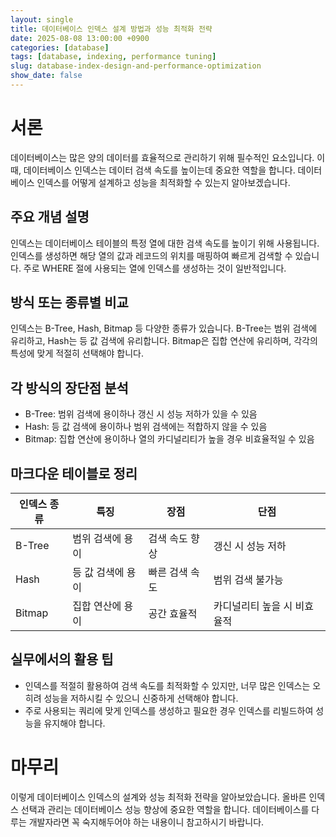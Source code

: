 ```yaml
---
layout: single
title: 데이터베이스 인덱스 설계 방법과 성능 최적화 전략
date: 2025-08-08 13:00:00 +0900
categories: [database]
tags: [database, indexing, performance tuning]
slug: database-index-design-and-performance-optimization
show_date: false
---
```


# 서론
데이터베이스는 많은 양의 데이터를 효율적으로 관리하기 위해 필수적인 요소입니다. 이 때, 데이터베이스 인덱스는 데이터 검색 속도를 높이는데 중요한 역할을 합니다. 데이터베이스 인덱스를 어떻게 설계하고 성능을 최적화할 수 있는지 알아보겠습니다.

## 주요 개념 설명
인덱스는 데이터베이스 테이블의 특정 열에 대한 검색 속도를 높이기 위해 사용됩니다. 인덱스를 생성하면 해당 열의 값과 레코드의 위치를 매핑하여 빠르게 검색할 수 있습니다. 주로 WHERE 절에 사용되는 열에 인덱스를 생성하는 것이 일반적입니다.

## 방식 또는 종류별 비교
인덱스는 B-Tree, Hash, Bitmap 등 다양한 종류가 있습니다. B-Tree는 범위 검색에 유리하고, Hash는 등 값 검색에 유리합니다. Bitmap은 집합 연산에 유리하며, 각각의 특성에 맞게 적절히 선택해야 합니다.

## 각 방식의 장단점 분석
- B-Tree: 범위 검색에 용이하나 갱신 시 성능 저하가 있을 수 있음
- Hash: 등 값 검색에 용이하나 범위 검색에는 적합하지 않을 수 있음
- Bitmap: 집합 연산에 용이하나 열의 카디널리티가 높을 경우 비효율적일 수 있음

## 마크다운 테이블로 정리
| 인덱스 종류 | 특징                | 장점                           | 단점                        |
|------------|----------------------|---------------------------------|-----------------------------|
| B-Tree     | 범위 검색에 용이     | 검색 속도 향상                  | 갱신 시 성능 저하           |
| Hash       | 등 값 검색에 용이     | 빠른 검색 속도                  | 범위 검색 불가능           |
| Bitmap     | 집합 연산에 용이     | 공간 효율적                     | 카디널리티 높을 시 비효율적|

## 실무에서의 활용 팁
- 인덱스를 적절히 활용하여 검색 속도를 최적화할 수 있지만, 너무 많은 인덱스는 오히려 성능을 저하시킬 수 있으니 신중하게 선택해야 합니다.
- 주로 사용되는 쿼리에 맞게 인덱스를 생성하고 필요한 경우 인덱스를 리빌드하여 성능을 유지해야 합니다.

# 마무리
이렇게 데이터베이스 인덱스의 설계와 성능 최적화 전략을 알아보았습니다. 올바른 인덱스 선택과 관리는 데이터베이스 성능 향상에 중요한 역할을 합니다. 데이터베이스를 다루는 개발자라면 꼭 숙지해두어야 하는 내용이니 참고하시기 바랍니다.
